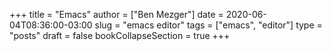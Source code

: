 +++
title = "Emacs"
author = ["Ben Mezger"]
date = 2020-06-04T08:36:00-03:00
slug = "emacs editor"
tags = ["emacs", "editor"]
type = "posts"
draft = false
bookCollapseSection = true
+++
